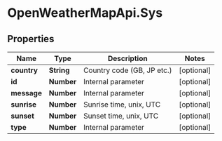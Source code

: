 # OpenWeatherMapApi.Sys

## Properties
Name | Type | Description | Notes
------------ | ------------- | ------------- | -------------
**country** | **String** | Country code (GB, JP etc.) | [optional] 
**id** | **Number** | Internal parameter | [optional] 
**message** | **Number** | Internal parameter | [optional] 
**sunrise** | **Number** | Sunrise time, unix, UTC | [optional] 
**sunset** | **Number** | Sunset time, unix, UTC | [optional] 
**type** | **Number** | Internal parameter | [optional] 


